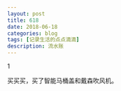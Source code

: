 ```yaml
---
layout: post
title: 618
date: 2018-06-18
categories: blog
tags: [记录生活的点点滴滴]
description: 流水账
---
```


1 

买买买，买了智能马桶盖和戴森吹风机。







